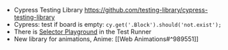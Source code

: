 - Cypress Testing Library https://github.com/testing-library/cypress-testing-library
- Cypress: test if board is empty: `cy.get('.Block').should('not.exist');`
- There is [Selector Playground](https://docs.cypress.io/guides/core-concepts/test-runner#Selector-Playground) in  the Test Runner
- New library for animations,  Anime:  [[Web Animations#^989551]]